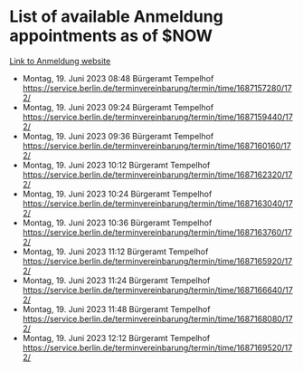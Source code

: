 # List of available Anmeldung appointments as of $NOW
[Link to Anmeldung website](https://service.berlin.de/terminvereinbarung/termin/tag.php?termin=1&anliegen[]=120686&dienstleisterlist=122210,122217,327316,122219,327312,122227,327314,122231,327346,122243,327348,122254,122252,329742,122260,329745,122262,329748,122271,327278,122273,327274,122277,327276,330436,122280,327294,122282,327290,122284,327292,122291,327270,122285,327266,122286,327264,122296,327268,150230,329760,122297,327286,122294,327284,122312,329763,122314,329775,122304,327330,122311,327334,122309,327332,317869,122281,327352,122279,329772,122283,122276,327324,122274,327326,122267,329766,122246,327318,122251,327320,122257,327322,122208,327298,122226,327300&herkunft=http%3A%2F%2Fservice.berlin.de%2Fdienstleistung%2F120686%2F)
- Montag, 19. Juni 2023 08:48 Bürgeramt Tempelhof https://service.berlin.de/terminvereinbarung/termin/time/1687157280/172/
- Montag, 19. Juni 2023 09:24 Bürgeramt Tempelhof https://service.berlin.de/terminvereinbarung/termin/time/1687159440/172/
- Montag, 19. Juni 2023 09:36 Bürgeramt Tempelhof https://service.berlin.de/terminvereinbarung/termin/time/1687160160/172/
- Montag, 19. Juni 2023 10:12 Bürgeramt Tempelhof https://service.berlin.de/terminvereinbarung/termin/time/1687162320/172/
- Montag, 19. Juni 2023 10:24 Bürgeramt Tempelhof https://service.berlin.de/terminvereinbarung/termin/time/1687163040/172/
- Montag, 19. Juni 2023 10:36 Bürgeramt Tempelhof https://service.berlin.de/terminvereinbarung/termin/time/1687163760/172/
- Montag, 19. Juni 2023 11:12 Bürgeramt Tempelhof https://service.berlin.de/terminvereinbarung/termin/time/1687165920/172/
- Montag, 19. Juni 2023 11:24 Bürgeramt Tempelhof https://service.berlin.de/terminvereinbarung/termin/time/1687166640/172/
- Montag, 19. Juni 2023 11:48 Bürgeramt Tempelhof https://service.berlin.de/terminvereinbarung/termin/time/1687168080/172/
- Montag, 19. Juni 2023 12:12 Bürgeramt Tempelhof https://service.berlin.de/terminvereinbarung/termin/time/1687169520/172/
